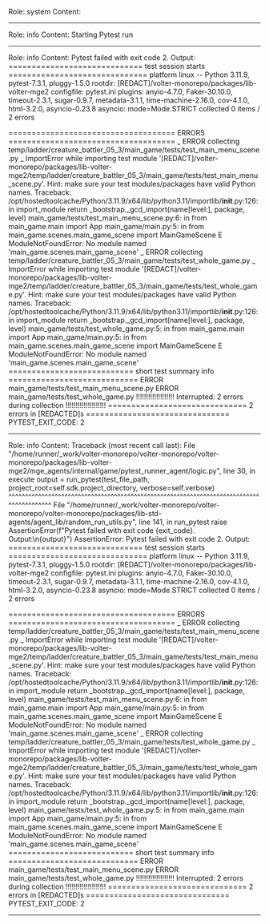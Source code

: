 Role: system
Content: 
__________________
Role: info
Content: Starting Pytest run
__________________
Role: info
Content: Pytest failed with exit code 2. Output:
============================= test session starts ==============================
platform linux -- Python 3.11.9, pytest-7.3.1, pluggy-1.5.0
rootdir: [REDACT]/volter-monorepo/packages/lib-volter-mge2
configfile: pytest.ini
plugins: anyio-4.7.0, Faker-30.10.0, timeout-2.3.1, sugar-0.9.7, metadata-3.1.1, time-machine-2.16.0, cov-4.1.0, html-3.2.0, asyncio-0.23.8
asyncio: mode=Mode.STRICT
collected 0 items / 2 errors

==================================== ERRORS ====================================
_ ERROR collecting temp/ladder/creature_battler_05_3/main_game/tests/test_main_menu_scene.py _
ImportError while importing test module '[REDACT]/volter-monorepo/packages/lib-volter-mge2/temp/ladder/creature_battler_05_3/main_game/tests/test_main_menu_scene.py'.
Hint: make sure your test modules/packages have valid Python names.
Traceback:
/opt/hostedtoolcache/Python/3.11.9/x64/lib/python3.11/importlib/__init__.py:126: in import_module
    return _bootstrap._gcd_import(name[level:], package, level)
main_game/tests/test_main_menu_scene.py:6: in <module>
    from main_game.main import App
main_game/main.py:5: in <module>
    from main_game.scenes.main_game_scene import MainGameScene
E   ModuleNotFoundError: No module named 'main_game.scenes.main_game_scene'
_ ERROR collecting temp/ladder/creature_battler_05_3/main_game/tests/test_whole_game.py _
ImportError while importing test module '[REDACT]/volter-monorepo/packages/lib-volter-mge2/temp/ladder/creature_battler_05_3/main_game/tests/test_whole_game.py'.
Hint: make sure your test modules/packages have valid Python names.
Traceback:
/opt/hostedtoolcache/Python/3.11.9/x64/lib/python3.11/importlib/__init__.py:126: in import_module
    return _bootstrap._gcd_import(name[level:], package, level)
main_game/tests/test_whole_game.py:5: in <module>
    from main_game.main import App
main_game/main.py:5: in <module>
    from main_game.scenes.main_game_scene import MainGameScene
E   ModuleNotFoundError: No module named 'main_game.scenes.main_game_scene'
=========================== short test summary info ============================
ERROR main_game/tests/test_main_menu_scene.py
ERROR main_game/tests/test_whole_game.py
!!!!!!!!!!!!!!!!!!! Interrupted: 2 errors during collection !!!!!!!!!!!!!!!!!!!!
============================== 2 errors in [REDACTED]s ===============================
PYTEST_EXIT_CODE: 2

__________________
Role: info
Content: Traceback (most recent call last):
  File "/home/runner/_work/volter-monorepo/volter-monorepo/volter-monorepo/packages/lib-volter-mge2/mge_agents/internal/game/pytest_runner_agent/logic.py", line 30, in execute
    output = run_pytest(test_file_path, project_root=self.sdk.project_directory, verbose=self.verbose)
             ^^^^^^^^^^^^^^^^^^^^^^^^^^^^^^^^^^^^^^^^^^^^^^^^^^^^^^^^^^^^^^^^^^^^^^^^^^^^^^^^^^^^^^^^^
  File "/home/runner/_work/volter-monorepo/volter-monorepo/volter-monorepo/packages/lib-std-agents/agent_lib/random_run_utils.py", line 141, in run_pytest
    raise AssertionError(f"Pytest failed with exit code {exit_code}. Output:\n{output}")
AssertionError: Pytest failed with exit code 2. Output:
============================= test session starts ==============================
platform linux -- Python 3.11.9, pytest-7.3.1, pluggy-1.5.0
rootdir: [REDACT]/volter-monorepo/packages/lib-volter-mge2
configfile: pytest.ini
plugins: anyio-4.7.0, Faker-30.10.0, timeout-2.3.1, sugar-0.9.7, metadata-3.1.1, time-machine-2.16.0, cov-4.1.0, html-3.2.0, asyncio-0.23.8
asyncio: mode=Mode.STRICT
collected 0 items / 2 errors

==================================== ERRORS ====================================
_ ERROR collecting temp/ladder/creature_battler_05_3/main_game/tests/test_main_menu_scene.py _
ImportError while importing test module '[REDACT]/volter-monorepo/packages/lib-volter-mge2/temp/ladder/creature_battler_05_3/main_game/tests/test_main_menu_scene.py'.
Hint: make sure your test modules/packages have valid Python names.
Traceback:
/opt/hostedtoolcache/Python/3.11.9/x64/lib/python3.11/importlib/__init__.py:126: in import_module
    return _bootstrap._gcd_import(name[level:], package, level)
main_game/tests/test_main_menu_scene.py:6: in <module>
    from main_game.main import App
main_game/main.py:5: in <module>
    from main_game.scenes.main_game_scene import MainGameScene
E   ModuleNotFoundError: No module named 'main_game.scenes.main_game_scene'
_ ERROR collecting temp/ladder/creature_battler_05_3/main_game/tests/test_whole_game.py _
ImportError while importing test module '[REDACT]/volter-monorepo/packages/lib-volter-mge2/temp/ladder/creature_battler_05_3/main_game/tests/test_whole_game.py'.
Hint: make sure your test modules/packages have valid Python names.
Traceback:
/opt/hostedtoolcache/Python/3.11.9/x64/lib/python3.11/importlib/__init__.py:126: in import_module
    return _bootstrap._gcd_import(name[level:], package, level)
main_game/tests/test_whole_game.py:5: in <module>
    from main_game.main import App
main_game/main.py:5: in <module>
    from main_game.scenes.main_game_scene import MainGameScene
E   ModuleNotFoundError: No module named 'main_game.scenes.main_game_scene'
=========================== short test summary info ============================
ERROR main_game/tests/test_main_menu_scene.py
ERROR main_game/tests/test_whole_game.py
!!!!!!!!!!!!!!!!!!! Interrupted: 2 errors during collection !!!!!!!!!!!!!!!!!!!!
============================== 2 errors in [REDACTED]s ===============================
PYTEST_EXIT_CODE: 2


__________________
